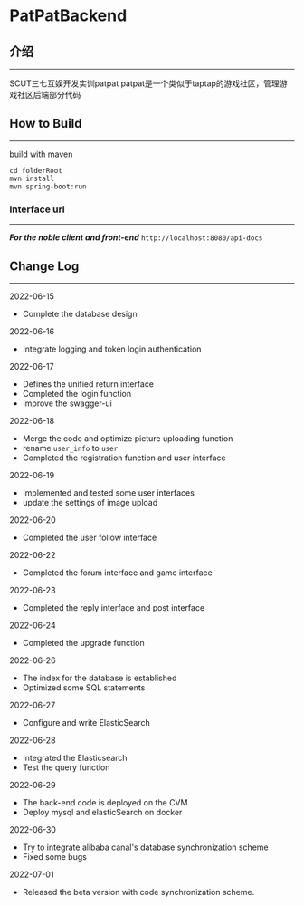 # PatPatBackend

## 介绍

---
SCUT三七互娱开发实训patpat
patpat是一个类似于taptap的游戏社区，管理游戏社区后端部分代码

## How to Build

---
build with maven
```shell
cd folderRoot
mvn install
mvn spring-boot:run
```
### Interface url

---
***For the noble client and front-end***
`http://localhost:8080/api-docs`

## Change Log

---
2022-06-15
- Complete the database design

2022-06-16
- Integrate logging and token login authentication

2022-06-17
- Defines the unified return interface
- Completed the login function
- Improve the swagger-ui

2022-06-18
- Merge the code and optimize picture uploading function
- rename `user_info` to `user`
- Completed the registration function and user interface

2022-06-19
- Implemented and tested some user interfaces
- update the settings of image upload

2022-06-20
- Completed the user follow interface

2022-06-22
- Completed the forum interface and game interface

2022-06-23
- Completed the reply interface and post interface

2022-06-24
- Completed the upgrade function

2022-06-26
- The index for the database is established
- Optimized some SQL statements 

2022-06-27
- Configure and write ElasticSearch

2022-06-28
- Integrated the Elasticsearch 
- Test the query function

2022-06-29
- The back-end code is deployed on the CVM
- Deploy mysql and elasticSearch on docker

2022-06-30
- Try to integrate alibaba canal's database synchronization scheme
- Fixed some bugs

2022-07-01
- Released the beta version with code synchronization scheme.